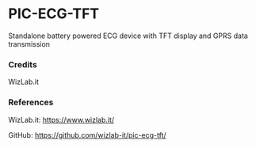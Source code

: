 # PIC-ECG-TFT

Standalone battery powered ECG device with TFT display and GPRS data transmission



### Credits

WizLab.it



### References

WizLab.it: https://www.wizlab.it/

GitHub: https://github.com/wizlab-it/pic-ecg-tft/
